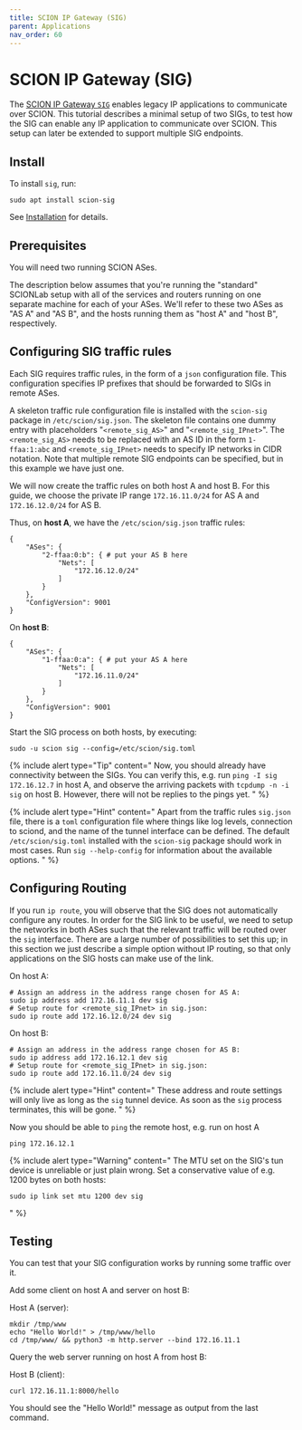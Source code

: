 ```yaml
---
title: SCION IP Gateway (SIG)
parent: Applications
nav_order: 60
---
```


# SCION IP Gateway (SIG)

The [SCION IP Gateway `SIG`](https://github.com/netsec-ethz/scion/tree/scionlab/go/sig) enables legacy IP applications to communicate over SCION.
This tutorial describes a minimal setup of two SIGs, to test how the SIG can enable any IP application to communicate over SCION. This setup can later be extended to support multiple SIG endpoints.

## Install

To install `sig`, run:
```shell
sudo apt install scion-sig
```
See [Installation](../install/pkg.html#applications) for details.


## Prerequisites

You will need two running SCION ASes.

The description below assumes that you're running the "standard" SCIONLab setup with all of the services and routers running on one separate machine for each of your ASes.
We'll refer to these two ASes as "AS A" and "AS B", and the hosts running them as "host A" and "host B", respectively.

## Configuring SIG traffic rules

Each SIG requires traffic rules, in the form of a `json` configuration file.
This configuration specifies IP prefixes that should be forwarded to SIGs in remote ASes.


A skeleton traffic rule configuration file is installed with the `scion-sig` package in `/etc/scion/sig.json`.
The skeleton file contains one dummy entry with placeholders "`<remote_sig_AS>`" and "`<remote_sig_IPnet>`".
The `<remote_sig_AS>` needs to be replaced with an AS ID in the form `1-ffaa:1:abc` and `<remote_sig_IPnet>` needs to specify IP networks in CIDR notation.
Note that multiple remote SIG endpoints can be specified, but in this example we have just one.

We will now create the traffic rules on both host A and host B.
For this guide, we choose the private IP range `172.16.11.0/24` for AS A and `172.16.12.0/24` for AS B.

Thus, on **host A**, we have the `/etc/scion/sig.json` traffic rules:
```
{
    "ASes": {
        "2-ffaa:0:b": { # put your AS B here
            "Nets": [
                "172.16.12.0/24"
            ]
        }
    },
    "ConfigVersion": 9001
}
```

On **host B**:
```
{
    "ASes": {
        "1-ffaa:0:a": { # put your AS A here
            "Nets": [
                "172.16.11.0/24"
            ]
        }
    },
    "ConfigVersion": 9001
}
```


Start the SIG process on both hosts, by executing:
```shell
sudo -u scion sig --config=/etc/scion/sig.toml
```

{% include alert type="Tip" content="
Now, you should already have connectivity between the SIGs. You can verify this, e.g. run `ping -I sig 172.16.12.7` in host A, and observe the arriving packets with `tcpdump -n -i sig` on host B. However, there will not be replies to the pings yet.
" %}

{% include alert type="Hint" content="
Apart from the traffic rules `sig.json` file, there is a `toml` configuration file where things like log levels, connection to sciond, and the name of the tunnel interface can be defined.
The default `/etc/scion/sig.toml` installed with the `scion-sig` package should work in most cases.
Run `sig --help-config` for information about the available options.
" %}

## Configuring Routing

If you run `ip route`, you will observe that the SIG does not automatically configure any routes.
In order for the SIG link to be useful, we need to setup the networks in both ASes such that the relevant traffic will be routed over the `sig` interface.
There are a large number of possibilities to set this up; in this section we just describe a simple option without IP routing, so that only applications on the SIG hosts can make use of the link.

On host A:
```shell
# Assign an address in the address range chosen for AS A:
sudo ip address add 172.16.11.1 dev sig
# Setup route for <remote_sig_IPnet> in sig.json:
sudo ip route add 172.16.12.0/24 dev sig
```

On host B:
```shell
# Assign an address in the address range chosen for AS B:
sudo ip address add 172.16.12.1 dev sig
# Setup route for <remote_sig_IPnet> in sig.json:
sudo ip route add 172.16.11.0/24 dev sig
```

{% include alert type="Hint" content="
These address and route settings will only live as long as the `sig` tunnel device. As soon as the `sig` process terminates, this will be gone.
" %}

Now you should be able to `ping` the remote host, e.g. run on host A
```shell
ping 172.16.12.1
```

{% include alert type="Warning" content="
The MTU set on the SIG's tun device is unreliable or just plain wrong. Set a conservative value of e.g. 1200 bytes on both hosts:
```shell
sudo ip link set mtu 1200 dev sig
```
" %}

## Testing

You can test that your SIG configuration works by running some traffic over it.

Add some client on host A and server on host B:

Host A (server):
```shell
mkdir /tmp/www
echo "Hello World!" > /tmp/www/hello
cd /tmp/www/ && python3 -m http.server --bind 172.16.11.1
```

Query the web server running on host A from host B:

Host B (client):
```shell
curl 172.16.11.1:8000/hello
```

You should see the "Hello World!" message as output from the last command.
